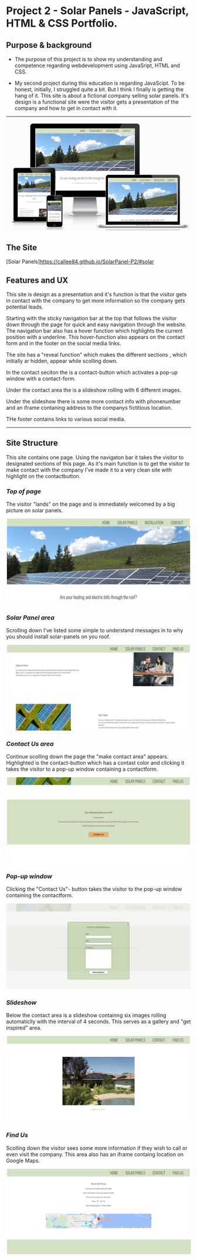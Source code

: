 # Project 2 - Solar Panels - JavaScript, HTML & CSS Portfolio.

## Purpose & background

* The purpose of this project is to show my understanding and competence regarding webdevelopment using JavaSript, HTML and CSS. 

* My second project during this education is regarding JavaScipt. To be honest, initially, I struggled quite a bit. But I think I finally is getting the hang of it.
This site is about a fictional company selling solar panels. It's design is a functional site were the visitor gets a presentation of the company and how to get in contact with it.

***

![Multi Device Demo](/assets/images/img-readme/solar-p-mockup.png)

## The Site
[Solar Panels]https://callee84.github.io/SolarPanel-P2/#solar

## Features and UX
This site is design as a presentation and it's function is that the visitor gets in contact with the company to get more information so the company gets potential leads.

Starting with the sticky navigation bar at the top that follows the visitor down through the page for quick and easy navigation through the website. The navigation bar also has a hover function which highlights the current position with a underline. This hover-function also appears on the contact form and in the footer on the social media links.

The site has a "reveal function" which makes the different sections , which initially ar hidden, appear while scolling down. 

In the contact seciton the is a contact-button which activates a pop-up window with a contact-form.

Under the contact area the is a slideshow rolling with 6 different images.

Under the slideshow there is some more contact info with phonenumber and an iframe contaning address to the companys fictitious location.

THe footer contains links to various social media.

***

## Site Structure

This site contains one page. Using the navigaton bar it takes the visitor to designated sections of this page. As it's main function is to get the visitor to make contact with the company I've made it to a very clean site with highlight on the contactbutton.

### *Top of page*
The visitor "lands" on the page and is immediately welcomed by a big picture on solar panels. 

![Screenshot top of page](/assets/images/img-readme/screen-home.png)

### *Solar Panel area*
Scrolling down I've listed some simple to understand messages in to why you should install solar-panels on you roof.

![Screenshot solar panel area](/assets/images/img-readme/screen-solar-p.png)

### *Contact Us area*
Continue scolling down the page the "make contact area" appears. Highlighted is the contact-button which has a contast color and clicking it takes the visitor to a pop-up window containing a contactform.

![Screenshot contact popup](/assets/images/img-readme/screen-contact.png)

### *Pop-up window*
Clicking the "Contact Us"- button takes the visitor to the pop-up window containing the contactform.

![Screenshot pop-up window](/assets/images/img-readme/sreen-popup.png)

### *Slideshow*
Below the contact area is a slideshow containng six images rolling automaticlly with the interval of 4 seconds. This serves as a gallery and "get inspired" area.

![Screenshot of slideshow](/assets/images/img-readme/screen-slide.png)

### *Find Us*
Scolling down the visitor sees some more information if they wish to call or even visit the company. This area also has an iframe containg location on Google Maps.

![Screenshot of find us area](/assets/images/img-readme/sceen-bottom.png)


